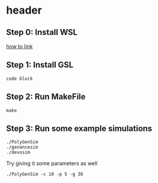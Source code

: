 # header

## Step 0: Install WSL


[how to link](https://github.com/michaeltreat/Windows-Subsystem-For-Linux-Setup-Guide)

## Step 1: Install GSL 
```
code block 
```

## Step 2: Run MakeFile
```
make
```

## Step 3: Run some example simulations
```
./PolyGenSim
./genancesim
./devosim
```

Try giving it some parameters as well
```
./PolyGenSim -c 10 -p 5 -g 30
```
